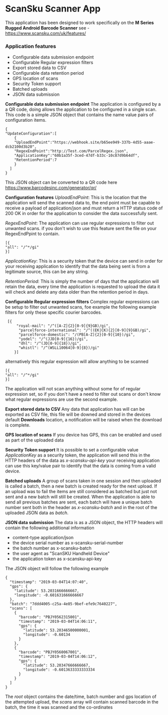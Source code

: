 # ScanSku Scanner App

This application has been designed to work specifically on the **M Series Rugged Android Barcode Scanner** see - https://www.scansku.com/uk/features/

### Application features
- Configurable data submission endpoint
- Configurable Regular expression filters
- Export stored data to CSV
- Configurable data retention period
- GPS location of scans
- Security Token support
- Batched uploads
- JSON data submission

**Configurable data submission endpoint**
The application is configured by a a QR code, doing allows the application to be configured in a single scan. This code is a simple JSON object that contains the name value pairs of configuration items.

    {
    "UpdateConfiguration":[
	    {
	    "UploadEndPoint":"https://webhook.site/b65ee949-337b-4d55-aaae-dcb2100d3b20",
	    "RegexEndPoint":"http://Test.com/ParcelRegex.json",
	    "ApplicationKey":"60b1a35f-3ced-47df-b33c-10c87d9b64df",
	    "RetentionPeriod":7
	    }
	  ]
	}
	
This JSON object can be converted to a QR code here https://www.barcodesinc.com/generator/qr/

**Configuration features**
*UploadEndPoint*:  This is the location that the application will send the scanned data to, the end point must be capable to receive a payload of application/json and must return a HTTP status code of 200 OK in order for the application to consider the data successfully sent.
  
*RegexEndPoint*:  The application can use regular expressions to filter out unwanted scans. if you don't wish to use this feature sent the file on your RegexEndPpint to contain.

    [{
    "all": "/^*/gi"
    }]


*ApplicationKey*: This is a security token that the device can send in order for your receiving application to identify that the data being sent is from a legitimate source, this can be any string.

*RetentionPeriod*: This is simply the number of days that the application will retain the data, every time the application is requested to upload the data it will check and delete any data older than the retention period in days.

**Configurable Regular expression filters** 
Complex regular expressions can be setup to filter out unwanted scans, foe example the following example filters for only these specific courier barcodes.

     [{ 
         "royal-mail": "/^([A-Z]{2}[0-9]{9}GB)/gi",
          "parcelforce-international": "/^((EK|CK){2}[0-9]{9}GB)/gi",
          "parcelforce-domestic": "/(PB[A-Z]{2}[0-9]{10})/gi",
          "yodel": "/^(JJD[0-9]{16})/gi",
          "dhl": "/^(JD[0-9]{18})/gi",
          "whistl": "/^(WSLL10064[0-9]{8})/gi"
        }]

alternatively this regular expression will allow anything to be scanned 

    [{
    "all": "/^*/gi"
    }]

The application will not scan anything without some for of regular expression set, so if you don't have a need to filter out scans or don't know what regular expressions are use the second example.

**Export stored data to CSV**
Any data that application has will can be exported as CSV file, this file will be downed and stored in the devices default **Downloads** location, a notification will be raised when the download is complete.

**GPS location of scans**
If you device has GPS, this can be enabled and used as part of the uploaded data

**Security Token support**
It is possible to set a configurable value *ApplicationKey* as a security token, the application will send this in the HTTP headers of the data as *x-scansku-api-key*  your receiving application can use this key/value pair to identify that the data is coming from a valid device.

**Batched uploads**
A group of scans taken in one session and then uploaded is called a batch, then a new batch is created ready for the next upload. If an upload was to fail the items are still considered as batched but just not sent and a new batch will still be created. When the application is able to send all previous batches are sent, each batch will have a unique batch number sent both in the header as *x-scansku-batch* and in the root of the uploaded JSON data as *batch*.

**JSON data submission**
The data is as a JSON  object, the HTTP headers will contain the following additional information
- content-type  application/json
- the device serial number as x-scansku-serial-number
- the batch number as x-scansku-batch
- the user agent as "ScanSKU Handheld Device"
- the application token as x-scansku-api-key

The JSON object will follow the following example

    {
      "timestamp": "2019-03-04T14:07:40",
      "gps": {
        "latitude": 53.2031666666667,
        "longitude": -0.601631666666667
      },
      "batch": "7ddd4005-c25a-4e85-9bef-efe9c7640227",
      "scans": [
        {
          "barcode": "PBJY0562315001",
          "timestamp": "2019-03-04T14:06:11",
          "gps": {
            "latitude": 53.20346500000001,
            "longitude": -0.60134
          }
        },
        {
          "barcode": "PBJY0560067001",
          "timestamp": "2019-03-04T14:06:12",
          "gps": {
            "latitude": 53.20347666666667,
            "longitude": -0.6013633333333334
          }
        }
      ]
    }

The *root* object contains the date/time, batch number and gps location of the attempted upload, the *scans* array will contain scanned barcode in the batch, the time it was scanned and the co-ordinates 
